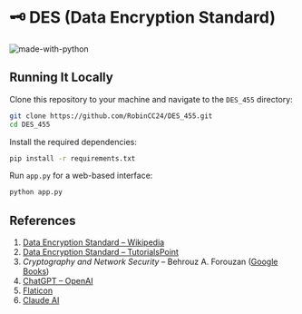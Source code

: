 # 🗝 DES (Data Encryption Standard)

![made-with-python](https://img.shields.io/badge/Made%20with-Python%203-1f425f.svg)

## Running It Locally

Clone this repository to your machine and navigate to the `DES_455` directory:

```bash
git clone https://github.com/RobinCC24/DES_455.git
cd DES_455
```

Install the required dependencies:

```bash
pip install -r requirements.txt
```

Run `app.py` for a web-based interface:

```bash
python app.py
```

## References

1. [Data Encryption Standard – Wikipedia](https://en.wikipedia.org/wiki/Data_Encryption_Standard)
2. [Data Encryption Standard – TutorialsPoint](https://www.tutorialspoint.com/cryptography/data_encryption_standard.htm)
3. *Cryptography and Network Security* – Behrouz A.
   Forouzan ([Google Books](https://books.google.co.in/books?id=OYiwCgAAQBAJ))
4. [ChatGPT – OpenAI](https://chatgpt.com)
5. [Flaticon](https://www.flaticon.com/)
6. [Claude AI](https://claude.ai)